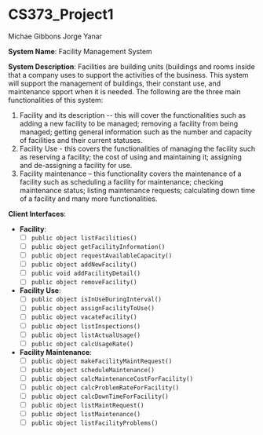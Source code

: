 # CS373_Project1
Michae Gibbons Jorge Yanar

**System Name**: Facility Management System

**System Description**: Facilities are building units (buildings and rooms inside that a company uses to support the activities of the business. This system will support the management of buildings, their constant use, and maintenance spport when it is needed. The following are the three main functionalities of this system:
1. Facility and its description -- this will cover the functionalities such as adding a new facility to be managed; removing a facility from being managed; getting general information such as the number and capacity of facilities and their current statuses.
2. Facility Use - this covers the functionalities of managing the facility such as reserving a facility; the cost of using and maintaining it; assigning and de-assigning a facility for use.
3. Facility maintenance – this functionality covers the maintenance of a facility such as scheduling a facility for maintenance; checking maintenance status; listing maintenance requests; calculating down time of a facility and many more functionalities.

**Client Interfaces**:
- **Facility**:
	- [ ] `public object listFacilities()`
	- [ ] `public object getFacilityInformation()`
	- [ ] `public object requestAvailableCapacity()`
	- [ ] `public object addNewFacility()`
	- [ ] `public void addFacilityDetail()`
	- [ ] `public object removeFacility()`
- **Facility Use**:
	- [ ] `public object isInUseDuringInterval()`
	- [ ] `public object assignFacilityToUse()`
	- [ ] `public object vacateFacility()`
	- [ ] `public object listInspections()`
	- [ ] `public object listActualUsage()`
	- [ ] `public object calcUsageRate()`
- **Facility Maintenance**:
	- [ ] `public object makeFacilityMaintRequest()`
	- [ ] `public object scheduleMaintenance()`
	- [ ] `public object calcMaintenanceCostForFacility()`
	- [ ] `public object calcProblemRateForFacility()`
	- [ ] `public object calcDownTimeForFacility()`
	- [ ] `public object listMaintRequest()`
	- [ ] `public object listMaintenance()`
	- [ ] `public object listFacilityProblems()`
